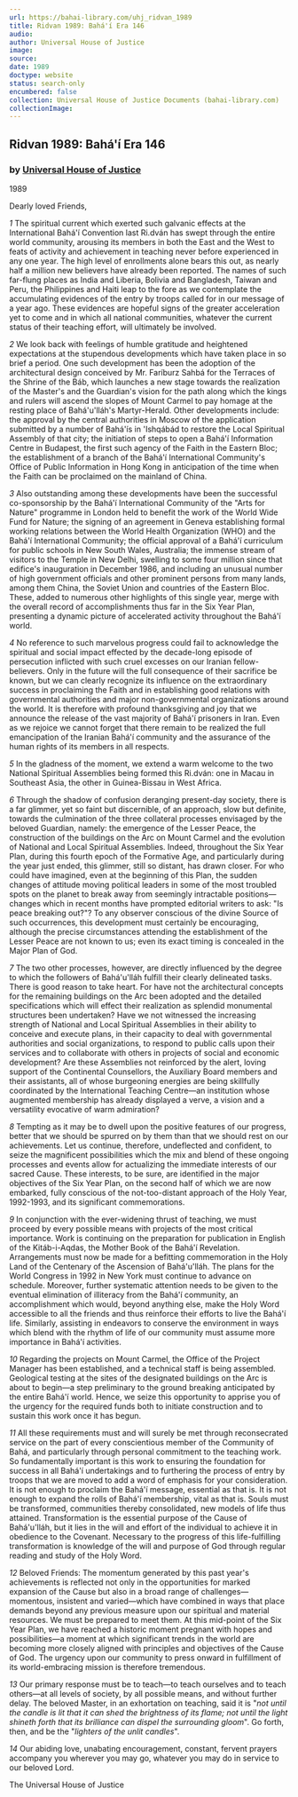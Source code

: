 ```yaml
---
url: https://bahai-library.com/uhj_ridvan_1989
title: Ridvan 1989: Bahá'í Era 146
audio: 
author: Universal House of Justice
image: 
source: 
date: 1989
doctype: website
status: search-only
encumbered: false
collection: Universal House of Justice Documents (bahai-library.com)
collectionImage: 
---
```



## Ridvan 1989: Bahá'í Era 146

### by [Universal House of Justice](https://bahai-library.com/author/Universal+House+of+Justice)

1989


Dearly loved Friends,

_1_ The spiritual current which exerted such galvanic effects at the International Bahá'í Convention last Ri.dván has swept through the entire world community, arousing its members in both the East and the West to feats of activity and achievement in teaching never before experienced in any one year. The high level of enrollments alone bears this out, as nearly half a million new believers have already been reported. The names of such far-flung places as India and Liberia, Bolivia and Bangladesh, Taiwan and Peru, the Philippines and Haiti leap to the fore as we contemplate the accumulating evidences of the entry by troops called for in our message of a year ago. These evidences are hopeful signs of the greater acceleration yet to come and in which all national communities, whatever the current status of their teaching effort, will ultimately be involved.

_2_ We look back with feelings of humble gratitude and heightened expectations at the stupendous developments which have taken place in so brief a period. One such development has been the adoption of the architectural design conceived by Mr. Faríburz Sahbá for the Terraces of the Shrine of the Báb, which launches a new stage towards the realization of the Master's and the Guardian's vision for the path along which the kings and rulers will ascend the slopes of Mount Carmel to pay homage at the resting place of Bahá'u'lláh's Martyr-Herald. Other developments include: the approval by the central authorities in Moscow of the application submitted by a number of Bahá'ís in 'Ishqábád to restore the Local Spiritual Assembly of that city; the initiation of steps to open a Bahá'í Information Centre in Budapest, the first such agency of the Faith in the Eastern Bloc; the establishment of a branch of the Bahá'í International Community's Office of Public Information in Hong Kong in anticipation of the time when the Faith can be proclaimed on the mainland of China.

_3_ Also outstanding among these developments have been the successful co-sponsorship by the Bahá'í International Community of the "Arts for Nature" programme in London held to benefit the work of the World Wide Fund for Nature; the signing of an agreement in Geneva establishing formal working relations between the World Health Organization (WHO) and the Bahá'í International Community; the official approval of a Bahá'í curriculum for public schools in New South Wales, Australia; the immense stream of visitors to the Temple in New Delhi, swelling to some four million since that edifice's inauguration in December 1986, and including an unusual number of high government officials and other prominent persons from many lands, among them China, the Soviet Union and countries of the Eastern Bloc. These, added to numerous other highlights of this single year, merge with the overall record of accomplishments thus far in the Six Year Plan, presenting a dynamic picture of accelerated activity throughout the Bahá'í world.

_4_ No reference to such marvelous progress could fail to acknowledge the spiritual and social impact effected by the decade-long episode of persecution inflicted with such cruel excesses on our Iranian fellow-believers. Only in the future will the full consequence of their sacrifice be known, but we can clearly recognize its influence on the extraordinary success in proclaiming the Faith and in establishing good relations with governmental authorities and major non-governmental organizations around the world. It is therefore with profound thanksgiving and joy that we announce the release of the vast majority of Bahá'í prisoners in Iran. Even as we rejoice we cannot forget that there remain to be realized the full emancipation of the Iranian Bahá'í community and the assurance of the human rights of its members in all respects.

_5_ In the gladness of the moment, we extend a warm welcome to the two National Spiritual Assemblies being formed this Ri.dván: one in Macau in Southeast Asia, the other in Guinea-Bissau in West Africa.

_6_ Through the shadow of confusion deranging present-day society, there is a far glimmer, yet so faint but discernible, of an approach, slow but definite, towards the culmination of the three collateral processes envisaged by the beloved Guardian, namely: the emergence of the Lesser Peace, the construction of the buildings on the Arc on Mount Carmel and the evolution of National and Local Spiritual Assemblies. Indeed, throughout the Six Year Plan, during this fourth epoch of the Formative Age, and particularly during the year just ended, this glimmer, still so distant, has drawn closer. For who could have imagined, even at the beginning of this Plan, the sudden changes of attitude moving political leaders in some of the most troubled spots on the planet to break away from seemingly intractable positions—changes which in recent months have prompted editorial writers to ask: "Is peace breaking out?"? To any observer conscious of the divine Source of such occurrences, this development must certainly be encouraging, although the precise circumstances attending the establishment of the Lesser Peace are not known to us; even its exact timing is concealed in the Major Plan of God.

_7_ The two other processes, however, are directly influenced by the degree to which the followers of Bahá'u'lláh fulfill their clearly delineated tasks. There is good reason to take heart. For have not the architectural concepts for the remaining buildings on the Arc been adopted and the detailed specifications which will effect their realization as splendid monumental structures been undertaken? Have we not witnessed the increasing strength of National and Local Spiritual Assemblies in their ability to conceive and execute plans, in their capacity to deal with governmental authorities and social organizations, to respond to public calls upon their services and to collaborate with others in projects of social and economic development? Are these Assemblies not reinforced by the alert, loving support of the Continental Counsellors, the Auxiliary Board members and their assistants, all of whose burgeoning energies are being skillfully coordinated by the International Teaching Centre—an institution whose augmented membership has already displayed a verve, a vision and a versatility evocative of warm admiration?

_8_ Tempting as it may be to dwell upon the positive features of our progress, better that we should be spurred on by them than that we should rest on our achievements. Let us continue, therefore, undeflected and confident, to seize the magnificent possibilities which the mix and blend of these ongoing processes and events allow for actualizing the immediate interests of our sacred Cause. These interests, to be sure, are identified in the major objectives of the Six Year Plan, on the second half of which we are now embarked, fully conscious of the not-too-distant approach of the Holy Year, 1992-1993, and its significant commemorations.

_9_ In conjunction with the ever-widening thrust of teaching, we must proceed by every possible means with projects of the most critical importance. Work is continuing on the preparation for publication in English of the Kitáb-i-Aqdas, the Mother Book of the Bahá'í Revelation. Arrangements must now be made for a befitting commemoration in the Holy Land of the Centenary of the Ascension of Bahá'u'lláh. The plans for the World Congress in 1992 in New York must continue to advance on schedule. Moreover, further systematic attention needs to be given to the eventual elimination of illiteracy from the Bahá'í community, an accomplishment which would, beyond anything else, make the Holy Word accessible to all the friends and thus reinforce their efforts to live the Bahá'í life. Similarly, assisting in endeavors to conserve the environment in ways which blend with the rhythm of life of our community must assume more importance in Bahá'í activities.

_10_ Regarding the projects on Mount Carmel, the Office of the Project Manager has been established, and a technical staff is being assembled. Geological testing at the sites of the designated buildings on the Arc is about to begin—a step preliminary to the ground breaking anticipated by the entire Bahá'í world. Hence, we seize this opportunity to apprise you of the urgency for the required funds both to initiate construction and to sustain this work once it has begun.

_11_ All these requirements must and will surely be met through reconsecrated service on the part of every conscientious member of the Community of Bahá, and particularly through personal commitment to the teaching work. So fundamentally important is this work to ensuring the foundation for success in all Bahá'í undertakings and to furthering the process of entry by troops that we are moved to add a word of emphasis for your consideration. It is not enough to proclaim the Bahá'í message, essential as that is. It is not enough to expand the rolls of Bahá'í membership, vital as that is. Souls must be transformed, communities thereby consolidated, new models of life thus attained. Transformation is the essential purpose of the Cause of Bahá'u'lláh, but it lies in the will and effort of the individual to achieve it in obedience to the Covenant. Necessary to the progress of this life-fulfilling transformation is knowledge of the will and purpose of God through regular reading and study of the Holy Word.

_12_ Beloved Friends: The momentum generated by this past year's achievements is reflected not only in the opportunities for marked expansion of the Cause but also in a broad range of challenges—momentous, insistent and varied—which have combined in ways that place demands beyond any previous measure upon our spiritual and material resources. We must be prepared to meet them. At this mid-point of the Six Year Plan, we have reached a historic moment pregnant with hopes and possibilities—a moment at which significant trends in the world are becoming more closely aligned with principles and objectives of the Cause of God. The urgency upon our community to press onward in fulfillment of its world-embracing mission is therefore tremendous.

_13_ Our primary response must be to teach—to teach ourselves and to teach others—at all levels of society, by all possible means, and without further delay. The beloved Master, in an exhortation on teaching, said it is "_not until the candle is lit that it can shed the brightness of its flame; not until the light shineth forth that its brilliance can dispel the surrounding gloom_". Go forth, then, and be the "_lighters of the unlit candles_".

_14_ Our abiding love, unabating encouragement, constant, fervent prayers accompany you wherever you may go, whatever you may do in service to our beloved Lord.

The Universal House of Justice